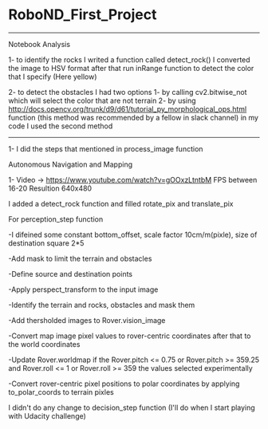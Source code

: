 # RoboND_First_Project
---------------------------------------------

Notebook Analysis

1- to identify the rocks I writed a function called detect_rock() I converted the image to HSV format after that run inRange function to detect the color that I specify (Here yellow)

2- to detect the obstacles I had two options 
   1- by calling cv2.bitwise_not which will select the color that are not terrain 
   2- by using http://docs.opencv.org/trunk/d9/d61/tutorial_py_morphological_ops.html function (this method was recommended by a fellow in slack channel)
   in my code I used the second method

---------------------------------------------

1- I did the steps that mentioned in process_image function

Autonomous Navigation and Mapping

1- Video -> https://www.youtube.com/watch?v=gOOxzLtntbM
   FPS between 16-20
   Resultion 640x480

I added a detect_rock function and filled rotate_pix and translate_pix

For perception_step function 

-I difeined some constant bottom_offset, scale factor 10cm/m(pixle), size of destination square 2*5

-Add mask to limit the terrain and obstacles

-Define source and destination points

-Apply perspect_transform to the input image

-Identify the terrain and rocks, obstacles and mask them

-Add thersholded images to Rover.vision_image

-Convert map image pixel values to rover-centric coordinates after that to the world coordinates

-Update Rover.worldmap if the Rover.pitch <= 0.75 or Rover.pitch >= 359.25 and Rover.roll <= 1 or Rover.roll >= 359 the values selected experimentally

-Convert rover-centric pixel positions to polar coordinates by applying to_polar_coords to terrain pixles

I didn't do any change to decision_step function (I'll do when I start playing with Udacity challenge)

